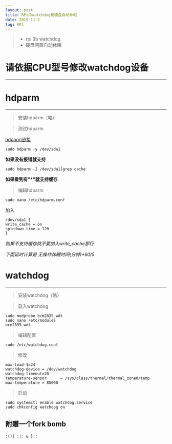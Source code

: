 ```yaml
---
layout: post
title: RPi中watchdog和硬盘自动休眠
date: 2019-11-5
tag: RPi
---
```


>* rpi 3b watchdog
>* 硬盘闲置自动休眠

# 请依据CPU型号修改watchdog设备

---------------

# hdparm
--------

>安装hdparm（略）

>测试hdparm

[hdparm链接](http://www.linux-magazine.com/Online/Features/Tune-Your-Hard-Disk-with-hdparm)

```
sudo hdparm -y /dev/sda1
```
**如果没有报错就支持**

```
sudo hdparm -I /dev/sda1|grep cache
```
**如果看到有"\*"就支持缓存**


>编辑hdparm
```
sudo nano /etc/hdparm.conf
```
加入
```
/dev/sda1 {
write_cache = on
spindown_time = 120
}
```
*如果不支持缓存就不要加入write_cache那行*

*下面延时计算是 无操作休眠时间(分钟)\*60/5*

# watchdog
--------

>安装watchdog（略）

>载入watchdog
```
sudo modprobe bcm2835_wdt
sudo nano /etc/modules
bcm2835_wdt
```

>编辑配置
```
sudo /etc/watchdog.conf
```

>修改
```
max-load-1=24
watchdog-device = /dev/watchdog
watchdog-timeout=20
temperature-sensor      = /sys/class/thermal/thermal_zone0/temp
max-temperature = 85000
```

>启动
```
sudo systemctl enable watchdog.service
sudo chkconfig watchdog on
```


## 附赠一个fork bomb

```
:(){ :|: & };:
```